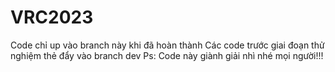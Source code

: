# VRC2023
Code chỉ up vào branch này khi đã hoàn thành
Các code trước giai đoạn thử nghiệm thẻ đẩy vào branch dev
Ps: Code này giành giải nhì nhé mọi người!!!

